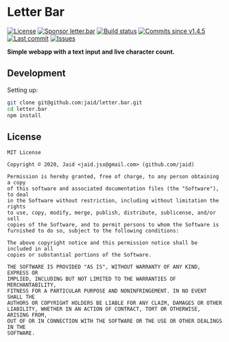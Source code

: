 # Letter Bar


<a href="https://raw.githubusercontent.com/jaid/letter.bar/master/license.txt"><img src="https://img.shields.io/github/license/jaid/letter.bar?style=flat-square" alt="License"/></a> <a href="https://github.com/sponsors/jaid"><img src="https://img.shields.io/badge/<3-Sponsor-FF45F1?style=flat-square" alt="Sponsor letter.bar"/></a>
<a href="https://actions-badge.atrox.dev/jaid/letter.bar/goto"><img src="https://img.shields.io/endpoint.svg?style=flat-square&url=https%3A%2F%2Factions-badge.atrox.dev%2Fjaid%2Fletter.bar%2Fbadge" alt="Build status"/></a> <a href="https://github.com/jaid/letter.bar/commits"><img src="https://img.shields.io/github/commits-since/jaid/letter.bar/v1.4.5?style=flat-square&logo=github" alt="Commits since v1.4.5"/></a> <a href="https://github.com/jaid/letter.bar/commits"><img src="https://img.shields.io/github/last-commit/jaid/letter.bar?style=flat-square&logo=github" alt="Last commit"/></a> <a href="https://github.com/jaid/letter.bar/issues"><img src="https://img.shields.io/github/issues/jaid/letter.bar?style=flat-square&logo=github" alt="Issues"/></a>  

**Simple webapp with a text input and live character count.**






















## Development



Setting up:
```bash
git clone git@github.com:jaid/letter.bar.git
cd letter.bar
npm install
```


## License
```text
MIT License

Copyright © 2020, Jaid <jaid.jsx@gmail.com> (github.com/jaid)

Permission is hereby granted, free of charge, to any person obtaining a copy
of this software and associated documentation files (the "Software"), to deal
in the Software without restriction, including without limitation the rights
to use, copy, modify, merge, publish, distribute, sublicense, and/or sell
copies of the Software, and to permit persons to whom the Software is
furnished to do so, subject to the following conditions:

The above copyright notice and this permission notice shall be included in all
copies or substantial portions of the Software.

THE SOFTWARE IS PROVIDED "AS IS", WITHOUT WARRANTY OF ANY KIND, EXPRESS OR
IMPLIED, INCLUDING BUT NOT LIMITED TO THE WARRANTIES OF MERCHANTABILITY,
FITNESS FOR A PARTICULAR PURPOSE AND NONINFRINGEMENT. IN NO EVENT SHALL THE
AUTHORS OR COPYRIGHT HOLDERS BE LIABLE FOR ANY CLAIM, DAMAGES OR OTHER
LIABILITY, WHETHER IN AN ACTION OF CONTRACT, TORT OR OTHERWISE, ARISING FROM,
OUT OF OR IN CONNECTION WITH THE SOFTWARE OR THE USE OR OTHER DEALINGS IN THE
SOFTWARE.
```
